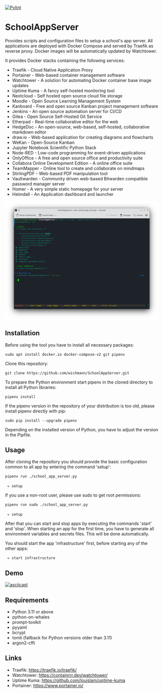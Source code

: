 [![Pylint](https://github.com/wichmann/SchoolAppServer/actions/workflows/pylint.yml/badge.svg)](https://github.com/wichmann/SchoolAppServer/actions/workflows/pylint.yml)

# SchoolAppServer

Provides scripts and configuration files to setup a school's app server. All
applications are deployed with Docker Compose and served by Traefik as reverse
proxy. Docker images will be automatically updated by Watchtower.

It provides Docker stacks containing the following services:

* Traefik - Cloud Native Application Proxy
* Portainer - Web-based container management software
* Watchtower - A solution for automating Docker container base image updates
* Uptime Kuma - A fancy self-hosted monitoring tool
* Nextcloud - Self hosted open source cloud file storage
* Moodle - Open Source Learning Management System
* Kanboard - Free and open source Kanban project management software
* Jenkins - An open source automation server for CI/CD
* Gitea - Open Source Self-Hosted Git Service
* Etherpad - Real-time collaborative editor for the web
* HedgeDoc - An open-source, web-based, self-hosted, collaborative markdown editor
* draw.io - Web-based application for creating diagrams and flowcharts
* WeKan - Open-Source Kanban
* Jupyter Notebook Scientific Python Stack
* Node-RED - Low-code programming for event-driven applications
* OnlyOffice - A free and open source office and productivity suite
* Collabora Online Development Edition - A online office suite
* TeamMapper - Online tool to create and collaborate on mindmaps
* StirlingPDF - Web-based PDF manipulation tool
* Vaultwarden - Community driven web-based Bitwarden compatible password manager server
* Homer - A very simple static homepage for your server
* Heimdall - An Application dashboard and launcher

![Screenshot of SchoolAppServer](docs/images/screenshot_status.png)

## Installation

Before using the tool you have to install all necessary packages:

    sudo apt install docker.io docker-compose-v2 git pipenv

Clone this repository:

    git clone https://github.com/wichmann/SchoolAppServer.git

To prepare the Python environment start pipenv in the cloned directory to
install all Python libraries:

    pipenv install

If the pipenv version in the repository of your distribution is too old,
please install pipenv directly with pip:

    sudo pip install --upgrade pipenv

Depending on the installed version of Python, you have to adjust the version in
the Pipfile.

## Usage

After cloning the repository you should provide the basic configuration common
to all app by entering the command 'setup':

    pipenv run ./school_app_server.py

     ➭ setup

If you use a non-root user, please use sudo to get root permissions:

    pipenv run sudo ./school_app_server.py

     ➭ setup

After that you can start and stop apps by executing the commands 'start' and
'stop'. When starting an app for the first time, you have to generate all
environment variables and secrets files. This will be done automatically.

You should start the app 'infrastructure' first, before starting any of the
other apps:

     ➭ start infrastructure

## Demo

[![asciicast](https://asciinema.org/a/bVfOutzX5c1VB1wGT3rvQ9MmC.svg)](https://asciinema.org/a/bVfOutzX5c1VB1wGT3rvQ9MmC)

## Requirements

* Python 3.11 or above
* python-on-whales
* prompt-toolkit
* pyyaml
* bcrypt
* tomli (fallback for Python versions older than 3.11)
* argon2-cffi

## Links

* Traefik: https://traefik.io/traefik/
* Watchtower: https://containrrr.dev/watchtower/
* Uptime Kuma: https://github.com/louislam/uptime-kuma
* Portainer: https://www.portainer.io/
